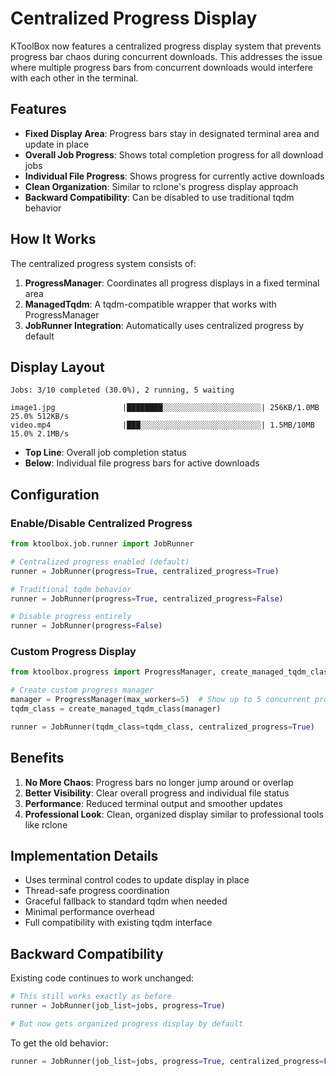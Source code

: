 # Centralized Progress Display

KToolBox now features a centralized progress display system that prevents progress bar chaos during concurrent downloads. This addresses the issue where multiple progress bars from concurrent downloads would interfere with each other in the terminal.

## Features

- **Fixed Display Area**: Progress bars stay in designated terminal area and update in place
- **Overall Job Progress**: Shows total completion progress for all download jobs
- **Individual File Progress**: Shows progress for currently active downloads
- **Clean Organization**: Similar to rclone's progress display approach
- **Backward Compatibility**: Can be disabled to use traditional tqdm behavior

## How It Works

The centralized progress system consists of:

1. **ProgressManager**: Coordinates all progress displays in a fixed terminal area
2. **ManagedTqdm**: A tqdm-compatible wrapper that works with ProgressManager
3. **JobRunner Integration**: Automatically uses centralized progress by default

## Display Layout

```
Jobs: 3/10 completed (30.0%), 2 running, 5 waiting

image1.jpg               |████████░░░░░░░░░░░░░░░░░░░░░░| 256KB/1.0MB  25.0% 512KB/s
video.mp4                |███░░░░░░░░░░░░░░░░░░░░░░░░░░░| 1.5MB/10MB   15.0% 2.1MB/s
```

- **Top Line**: Overall job completion status
- **Below**: Individual file progress bars for active downloads

## Configuration

### Enable/Disable Centralized Progress

```python
from ktoolbox.job.runner import JobRunner

# Centralized progress enabled (default)
runner = JobRunner(progress=True, centralized_progress=True)

# Traditional tqdm behavior  
runner = JobRunner(progress=True, centralized_progress=False)

# Disable progress entirely
runner = JobRunner(progress=False)
```

### Custom Progress Display

```python
from ktoolbox.progress import ProgressManager, create_managed_tqdm_class

# Create custom progress manager
manager = ProgressManager(max_workers=5)  # Show up to 5 concurrent progress bars
tqdm_class = create_managed_tqdm_class(manager)

runner = JobRunner(tqdm_class=tqdm_class, centralized_progress=True)
```

## Benefits

1. **No More Chaos**: Progress bars no longer jump around or overlap
2. **Better Visibility**: Clear overall progress and individual file status
3. **Performance**: Reduced terminal output and smoother updates
4. **Professional Look**: Clean, organized display similar to professional tools like rclone

## Implementation Details

- Uses terminal control codes to update display in place
- Thread-safe progress coordination
- Graceful fallback to standard tqdm when needed
- Minimal performance overhead
- Full compatibility with existing tqdm interface

## Backward Compatibility

Existing code continues to work unchanged:

```python
# This still works exactly as before
runner = JobRunner(job_list=jobs, progress=True)

# But now gets organized progress display by default
```

To get the old behavior:

```python
runner = JobRunner(job_list=jobs, progress=True, centralized_progress=False)
```